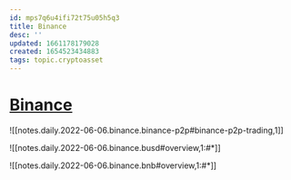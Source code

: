 ```yaml
---
id: mps7q6u4ifi72t75u05h5q3
title: Binance
desc: ''
updated: 1661178179028
created: 1654523434883
tags: topic.cryptoasset
---
```

# [Binance](https://www.binance.com/en)

![[notes.daily.2022-06-06.binance.binance-p2p#binance-p2p-trading,1]]

![[notes.daily.2022-06-06.binance.busd#overview,1:#*]]

![[notes.daily.2022-06-06.binance.bnb#overview,1:#*]]